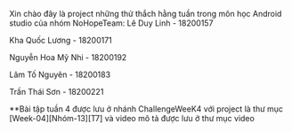 Xin chào đây là project những thử thắch hằng tuần trong môn học Android studio của nhóm NoHopeTeam: 
Lê Duy Linh - 18200157 

Kha Quốc Lương - 18200171 

Nguyễn Hoa Mỹ Nhi - 18200192 

Lâm Tố Nguyên - 18200183 

Trần Thái Sơn - 18200221

**Bài tập tuần 4 được lưu ở nhánh ChallengeWeeK4 với project là thư mục [Week-04][Nhóm-13][T7] và video mô tả được lưu ở thư mục video